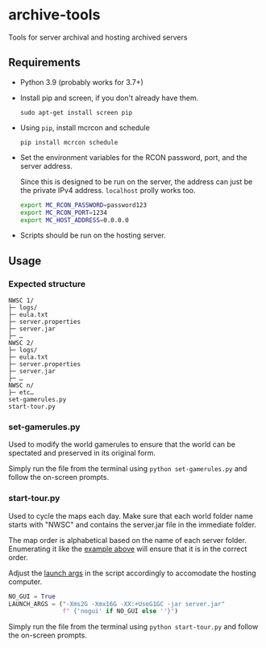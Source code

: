 # archive-tools
Tools for server archival and hosting archived servers

## Requirements

* Python 3.9 (probably works for 3.7+)

* Install pip and screen, if you don't already have them.

  ```
  sudo apt-get install screen pip
  ```
* Using `pip`, install mcrcon and schedule
  ```
  pip install mcrcon schedule
  ```
* Set the environment variables for the RCON password, port, and the server address.
  
  Since this is designed to be run on the server, the address can just be the private IPv4 address. `localhost` prolly works too.
  ```bash
  export MC_RCON_PASSWORD=password123
  export MC_RCON_PORT=1234
  export MC_HOST_ADDRESS=0.0.0.0
  ```
* Scripts should be run on the hosting server.

## Usage

### Expected structure

```
NWSC 1/
├─ logs/
├─ eula.txt
├─ server.properties
├─ server.jar
├─ …
NWSC 2/
├─ logs/
├─ eula.txt
├─ server.properties
├─ server.jar
├─ …
NWSC n/
├─ etc…
set-gamerules.py
start-tour.py
```

### set-gamerules.py

Used to modify the world gamerules to ensure that the world can be spectated and preserved in its original form.

Simply run the file from the terminal using `python set-gamerules.py` and follow the on-screen prompts.


### start-tour.py

Used to cycle the maps each day. Make sure that each world folder name starts with "NWSC" and contains the server.jar
file in the immediate folder.

The map order is alphabetical based on the name of each server folder. Enumerating it like the 
[example above](https://github.com/nwselfcheckout/archive-tools#expected-structure) will ensure that it is in the correct order.

Adjust the [launch args](https://github.com/nwselfcheckout/archive-tools/blob/main/start-tour.py#L17-L19) in the script accordingly to accomodate the hosting computer.
```py
NO_GUI = True
LAUNCH_ARGS = ("-Xms2G -Xmx16G -XX:+UseG1GC -jar server.jar"
               f" {'nogui' if NO_GUI else ''}")
```

Simply run the file from the terminal using `python start-tour.py` and follow the on-screen prompts.
